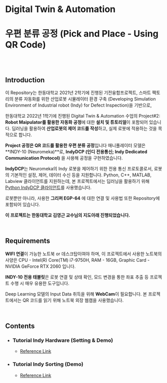 # Digital Twin & Automation

# 우편 분류 공정 (Pick and Place - Using QR Code)

<br/><br/>

## Introduction

이 Repository는 한동대학교 2021년 2학기에 진행된 기전융합프로젝트, 스마트 팩토리의 분류 자동화를 위한 산업로봇 시뮬레이터 환경 구축 (Developing Simulation Environment of Industrial robot (Indy) for Defect Inspection)을 기반으로, 

한동대학교 2022년 1학기에 진행된 Digital Twin & Automation 수업의 Project#2: **Robot Maipulator를 활용한 자동화 공정**에 대한 **설치 및 튜토리얼**이 포함되어 있습니다.
딥러닝을 활용하여 **산업로봇의 제어 코드를 작성**하고, 실제 로봇에 적용하는 것을 목적으로 합니다.

**Project 공정은 QR 코드를 활용한 우편 분류 공정**입니다
매니퓰레이터 모델은 **INDY-10 (Neuromeka)**로, **IndyDCP (인디 전용통신; Indy Dedicated Communication Protocol)** 을 사용해 공정을 구현하였습니다.

**IndyDCP**는 Neuromeka의 Indy 로봇을 제어하기 위한 전용 통신 프로토콜로서, 로봇의 기본적인 설정, 제어, 데이터 수신 등을 지원합니다.  Python, C++, MATLAB, Labview 클라이언트를 지원하는데, 본 프로젝트에서는 딥러닝을 활용하기 위해 [Python IndyDCP 클라이언트](http://docs.neuromeka.com/2.3.0/kr/Python/section1/)를 사용했습니다.

로봇뿐만 아니라, 사용한 **그리퍼 EGP-64** 에 대한 연결 및 사용법 또한 Repository에 포함되어 있습니다.

**이 프로젝트는 한동대학교 김영근 교수님의 지도아래 진행되었습니다.**

<br/>

## Requirements

**WIFI 연결**이 가능한 노트북 or 데스크탑이여야 하며, 이 프로젝트에서 사용한 노트북의 사양은 CPU - Intel(R) Core(TM) i7-9750H, RAM - 16GB, Graphic Card - NVIDIA GeForce RTX 2060 입니다.

**INDY-10 전용 태블릿**은 로봇 연결 및 상태 확인, 모드 변경을 통한 좌표 추출 등 프로젝트 수행 시 매우 유용한 도구입니다.

Deep Learning 모델의 Input Data 취득을 위해 **WebCam**이 필요합니다. 본 프로젝트에서는 QR 코드를 읽기 위해 노트북 외장 웹캠을 사용했습니다.

<br/>

## Contents

* ### Tutorial Indy Hardware (Setting & Demo)

  * [Reference Link](https://github.com/Yjinsu/Digital_Twin_and_Automation/blob/main/Project%232/md_files/Tutorial%20-%20Manipulator%20INDY-10.md)



* ### Tutorial Indy Sorting (Demo)

  * [Reference Link](https://github.com/Yjinsu/Digital_Twin_and_Automation/blob/main/Project%232/md_files/Tutorial%20-%20%EC%9A%B0%ED%8E%B8%20%EB%B6%84%EB%A5%98%20%EA%B3%B5%EC%A0%95%20(Pick%20%26%20Place%20using%20QR%20Code).md)
